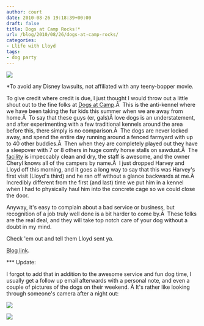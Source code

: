 ```yaml
---
author: court
date: 2010-08-26 19:18:39+00:00
draft: false
title: Dogs at Camp Rocks!*
url: /blog/2010/08/26/dogs-at-camp-rocks/
categories:
- Llife with Lloyd
tags:
- dog party
---
```


[![](http://www.vallentyne.com/blog/wp-content/uploads/2010/08/logo-150x150.png)
](http://www.vallentyne.com/blog/wp-content/uploads/2010/08/logo.png)

*To avoid any Disney lawsuits, not affiliated with any teeny-bopper movie.

To give credit where credit is due, I just thought I would throw out a little shout out to the fine folks at [Dogs at Camp](http://www.dogsatcamp.com).Â  This is the anti-kennel where we have been taking the fur kids this summer when we are away from home.Â  To say that these guys (er, gals)Â love dogs is an understatement, and after experimenting with a few traditional kennels around the area before this, there simply is no comparison.Â  The dogs are never locked away, and spend the entire day running around a fenced farmyard with up to 40 other buddies.Â  Then when they are completely played out they have a sleepover with 7 or 8 others in huge comfy horse stalls on sawdust.Â  The [facility](http://www.dogsatcamp.com/locations/dog-boarding-ottawa/) is impeccably clean and dry, the staff is awesome, and the owner Cheryl knows all of the campers by name.Â  I just dropped Harvey and Lloyd off this morning, and it goes a long way to say that this was Harvey's first visit (Lloyd's third) and he ran off without a glance backwards at me.Â  Incredibly different from the first (and last) time we put him in a kennel when I had to physically haul him into the concrete cage so we could close the door.

Anyway, it's easy to complain about a bad service or business, but recognition of a job truly well done is a bit harder to come by.Â  These folks are the real deal, and they will take top notch care of your dog without a doubt in my mind.

Check 'em out and tell them Lloyd sent ya.

[Blog link](http://blog.dogsatcamp.com/).

*** Update:

I forgot to add that in addition to the awesome service and fun dog time, I usually get a follow up email afterwards with a personal note, and even a couple of pictures of the dogs on their weekend. Â It's rather like looking through someone's camera after a night out:

[![](http://www.vallentyne.com/blog/wp-content/uploads/2010/08/DSCN1331-300x225.jpg)
](http://www.vallentyne.com/blog/wp-content/uploads/2010/08/DSCN1331.jpg)

[![](http://www.vallentyne.com/blog/wp-content/uploads/2010/08/DSCN1227-300x225.jpg)
](http://www.vallentyne.com/blog/wp-content/uploads/2010/08/DSCN1227.jpg)
